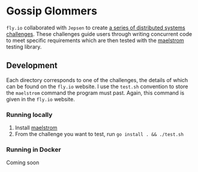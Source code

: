 # Gossip Glommers

`fly.io` collaborated with `Jepsen` to create [a series of distributed systems challenges](https://fly.io/dist-sys). These challenges guide users through writing concurrent code to meet specific requirements which are then tested with the [maelstrom](https://github.com/jepsen-io/maelstrom) testing library.

## Development

Each directory corresponds to one of the challenges, the details of which can be found on the `fly.io` website. I use the `test.sh` convention to store the `maelstrom` command the program must past. Again, this command is given in the `fly.io` website.

### Running locally

1. Install [maelstrom](https://github.com/jepsen-io/maelstrom)
2. From the challenge you want to test, run `go install . && ./test.sh`

### Running in Docker

Coming soon
